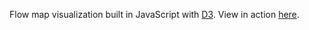 Flow map visualization built in JavaScript with [D3][d3]. View in action [here][demo].

[d3]: http://d3js.org/
[demo]: http://jflowmap-js.herokuapp.com/